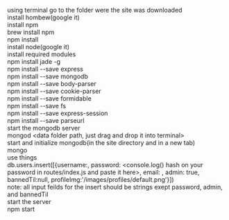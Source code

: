 using terminal go to the folder were the site was downloaded  
install hombew(google it)  
  install npm  
brew install npm  
npm install  
  install node(google it)  
  install required modules  
npm install jade -g  
npm install --save express  
npm install --save mongodb  
npm install --save body-parser  
npm install --save cookie-parser  
npm install --save formidable  
npm install --save fs  
npm install --save express-session  
npm install --save parseurl  
  start the mongodb server  
mongod <data folder path, just drag and drop it into terminal>  
  start and initialize mongodb(in the site directory and in a new tab)  
mongo  
use things  
db.users.insert([{username:<your username>, password: <console.log() hash on your password in routes/index.js and paste it here>, email: <your email>, admin: true, bannedTil:null, profileImg:'/images/profiles/default.png'}])  
  note: all input feilds for the insert should be strings exept password, admin, and bannedTil  
  start the server  
npm start  
